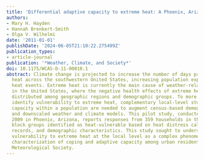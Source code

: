 ```yaml
---
title: 'Differential adaptive capacity to extreme heat: A Phoenix, Arizona, case study'
authors:
- Mary H. Hayden
- Hannah Brenkert-Smith
- Olga V. Wilhelmi
date: '2011-01-01'
publishDate: '2024-06-05T21:10:22.275499Z'
publication_types:
- article-journal
publication: '*Weather, Climate, and Society*'
doi: 10.1175/WCAS-D-11-00010.1
abstract: Climate change is projected to increase the number of days producing excessive
  heat across the southwestern United States, increasing population exposure to extreme
  heat events. Extreme heat is currently the main cause of weather-related mortality
  in the United States, where the negative health effects of extreme heat are disproportionately
  distributed among geographic regions and demographic groups. To more effectively
  identify vulnerability to extreme heat, complementary local-level studies of adaptive
  capacity within a population are needed to augment census-based demographic data
  and downscaled weather and climate models. This pilot study, conducted in August
  2009 in Phoenix, Arizona, reports responses from 359 households in three U.S. Census
  block groups identified as heat-vulnerable based on heat distress calls, decedent
  records, and demographic characteristics. This study sought to understand social
  vulnerability to extreme heat at the local level as a complex phenomenon with explicit
  characterization of coping and adaptive capacity among urban residents. © 2011 American
  Meteorological Society.
---
```

